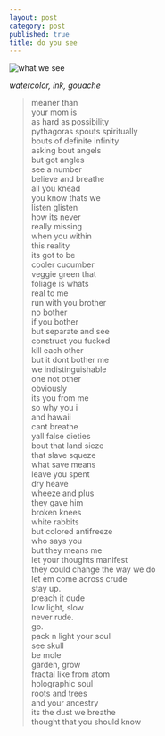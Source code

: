 ```yaml
---
layout: post
category: post
published: true
title: do you see
---
```

![what we see]({{site.baseurl}}/media/what-we-see.jpeg)
<!--more-->
<span class='medium fr'>*watercolor, ink, gouache*</span>
  
  
  
>meaner than  
your mom is    
as hard as possibility   
pythagoras spouts spiritually  
bouts of definite infinity  
asking bout angels  
but got angles  
see a number  
believe and breathe  
all you knead  
you know thats we    
listen glisten   
how its never  
really missing  
when you within  
this reality  
its got to be  
cooler cucumber  
veggie green that  
foliage is whats  
real to me  
run with you brother  
no bother  
if you bother  
but separate and see  
construct you fucked  
kill each other  
but it dont bother me  
we indistinguishable  
one not other  
obviously  
its you from me  
so why you i  
and hawaii  
cant breathe  
yall false dieties  
bout that land sieze  
that slave squeze  
what save means  
leave you spent  
dry heave  
wheeze and plus  
they gave him  
broken knees  
white rabbits  
but colored antifreeze  
who says you  
but they means me    
let your thoughts manifest  
they could change the way we do  
let em come across crude  
stay up.  
preach it dude  
low light, slow  
never rude.  
go.  
pack n light your soul  
see skull  
be mole  
garden, grow  
fractal like from atom  
holographic soul  
roots and trees  
and your ancestry  
its the dust we breathe  
thought that you should know  